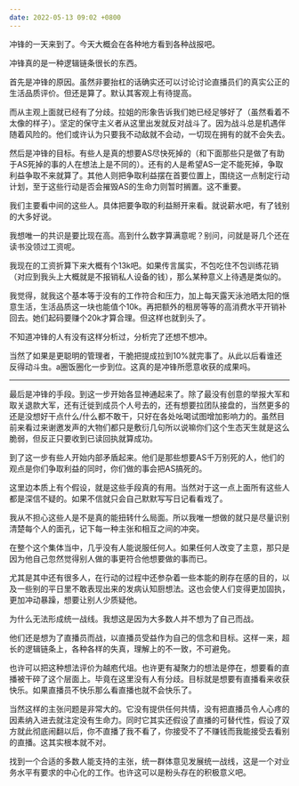 ```yaml
---
date: 2022-05-13 09:02 +0800
---
```

<!-- more -->

冲锋的一天来到了。今天大概会在各种地方看到各种战报吧。

冲锋真的是一种逻辑链条很长的东西。

首先是冲锋的原因。虽然非要抬杠的话确实还可以讨论讨论直播员们的真实公正的生活品质评价。但还是算了。默认其客观上有待提高。

而从主观上面就已经有了分歧。拉姐的形象告诉我们她已经足够好了（虽然看着不太像的样子）。坚定的保守主义者从这里出发就反对战斗了。因为战斗总是机遇伴随着风险的。他们或许认为只要我不动敌就不会动，一切现在拥有的就不会失去。

然后是冲锋的目标。有些人是真的想要AS尽快死掉的（和下面那些只是做了有助于AS死掉的事的人在想法上是不同的）。还有的人是希望AS一定不能死掉，争取利益争取不来就算了。其他人则把争取利益摆在首要位置上，围绕这一点制定行动计划，至于这些行动是否会摧毁AS的生命力则暂时搁置。这不重要。

我们主要看中间的这些人。具体把要争取的利益掰开来看。就说薪水吧，有了钱别的大多好说。

我想唯一的共识是要比现在高。高到什么数字算满意呢？别问，问就是哥几个还在读书没领过工资呢。

我现在的工资折算下来大概有个13k吧。如果传言属实，不包吃住不包训练花销（对应到我头上大概就是不报销私人设备的钱），那么某种意义上待遇是类似的。

我觉得，就我这个基本等于没有的工作符合和压力，加上每天露天泳池晒太阳的惬意生活，生活品质这一块也能值个10k。再把额外的租房等等的高消费水平开销补回去。她们起码要赚个20k才算合理。但这样也就到头了。

不知道冲锋的人有没有这样分析过，分析完了还想不想冲。

当然了如果是更聪明的管理者，干脆把提成拉到10%就完事了。从此以后看谁还反得动斗虫。a圈饭圈化一步到位。这真的是冲锋所愿意收获的成果吗。

----

最后是冲锋的手段。到这一步开始各显神通起来了。除了最没有创意的举报大军和取关退款大军，还有迁徙到成员个人号去的，还有想要拉团队接盘的，当然更多的还是没想好干点什么/什么都不敢干，只好在各处吆喝试图增加影响力的。虽然目前来看过来谢邀发声的大物们都只是敷衍几句所以说嘛你们这个生态天生就是这么脆弱，但反正只要收到已读回执就算成功。

到了这一步有些人开始内部矛盾起来。他们是那些想要AS千万别死的人，他们的观点是你们争取利益的同时，你们做的事会把AS搞死的。

这里边本质上有个假设，就是这些手段真的有用。当然对于这一点上面所有这些人都是深信不疑的。如果不信就只会自己默默写写日记看看戏了。

我从不担心这些人是不是真的能扭转什么局面。所以我唯一想做的就只是尽量识别清楚每个人的面孔，记下每一种主张和相互之间的冲突。

在整个这个集体当中，几乎没有人能说服任何人。如果任何人改变了主意，那只是因为他自己忽然觉得别人做的事更符合他想要做的事而已。

尤其是其中还有很多人，在行动的过程中还参杂着一些本能的刷存在感的目的，以及一些别的平日里不敢表现出来的发病认知厨想法。这也会使人们变得更加固执，更加冲动暴躁，想要让别人少质疑他。

为什么无法形成统一战线。我想这是因为大多数人并不想为了自己而战。

他们还是想为了直播员而战，以直播员受益作为自己的信念和目标。这样一来，超长的逻辑链条上，各种各样的失真，理解上的不一致，不可避免。

也许可以把这种想法评价为越庖代俎。也许更有凝聚力的想法是停在，想要看的直播被干碎了这个层面上。毕竟在这里没有人有分歧。目标就是想要有直播看来收获快乐。如果直播员不快乐那么看直播也就不会快乐了。

当然这样的主张问题是非常大的。它没有提供任何共情，没有把直播员令人心疼的因素纳入进去就注定没有生命力。同时它其实还假设了直播的可替代性，假设了双方就此彻底闹翻以后，你不直播了我不看了，你接受不了不赚钱而我能接受去看别的直播。这其实根本就不对。

找到一个合适的多数人能支持的主张，统一群体意见发展统一战线，这是一个对业务水平有要求的中心化的工作。也许这可以是粉头存在的积极意义吧。